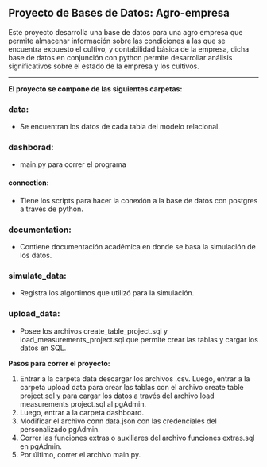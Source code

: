 ## Proyecto de Bases de Datos: Agro-empresa

Este proyecto desarrolla una base de datos para una agro empresa que permite almacenar 
información sobre las condiciones a las que se encuentra expuesto el cultivo, y contabilidad básica 
de la empresa, dicha base de datos en conjunción con python permite desarrollar análisis significativos 
sobre el estado de la empresa y los cultivos.

----

**El proyecto se compone de las siguientes carpetas:**

### data: 
- Se encuentran los datos de cada tabla del modelo relacional.

### dashborad: 
- main.py para correr el programa
#### connection: 
- Tiene los scripts para hacer la conexión a la base de datos con postgres a través de python.

### documentation:
- Contiene documentación académica en donde se basa la simulación de los datos.

### simulate\_data:
- Registra los algortimos que utilizó para la simulación.

### upload\_data:
- Posee los archivos create\_table\_project.sql y load\_measurements\_project.sql que permite crear las tablas y cargar los datos en SQL.

**Pasos para correr el proyecto:**

1. Entrar a la carpeta data descargar los archivos .csv. Luego, entrar a la carpeta upload data
para crear las tablas con el archivo create table project.sql y para cargar los datos a través
del archivo load measurements project.sql al pgAdmin.
2. Luego, entrar a la carpeta dashboard.
3. Modificar el archivo conn data.json con las credenciales del personalizado pgAdmin.
4. Correr las funciones extras o auxiliares del archivo funciones extras.sql en pgAdmin.
5. Por último, correr el archivo main.py.

